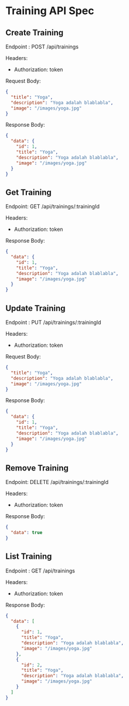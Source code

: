 # Training API Spec

## Create Training

Endpoint : POST /api/trainings

Headers:

- Authorization: token

Request Body:

```json
{
  "title": "Yoga",
  "description": "Yoga adalah blablabla",
  "image": "/images/yoga.jpg"
}
```

Response Body:

```json
{
  "data": {
    "id": 1,
    "title": "Yoga",
    "description": "Yoga adalah blablabla",
    "image": "/images/yoga.jpg"
  }
}
```

## Get Training

Endpoint: GET /api/trainings/:trainingId

Headers:

- Authorization: token

Response Body:

```json
{
  "data": {
    "id": 1,
    "title": "Yoga",
    "description": "Yoga adalah blablabla",
    "image": "/images/yoga.jpg"
  }
}
```

## Update Training

Endpoint : PUT /api/trainings/:trainingId

Headers:

- Authorization: token

Request Body:

```json
{
  "title": "Yoga",
  "description": "Yoga adalah blablabla",
  "image": "/images/yoga.jpg"
}
```

Response Body:

```json
{
  "data": {
    "id": 1,
    "title": "Yoga",
    "description": "Yoga adalah blablabla",
    "image": "/images/yoga.jpg"
  }
}
```

## Remove Training

Endpoint: DELETE /api/trainings/:trainingId

Headers:

- Authorization: token

Response Body:

```json
{
  "data": true
}
```

## List Training

Endpoint : GET /api/trainings

Headers:

- Authorization: token

Response Body:

```json
{
  "data": [
    {
      "id": 1,
      "title": "Yoga",
      "description": "Yoga adalah blablabla",
      "image": "/images/yoga.jpg"
    },
    {
      "id": 2,
      "title": "Yoga",
      "description": "Yoga adalah blablabla",
      "image": "/images/yoga.jpg"
    }
  ]
}
```
